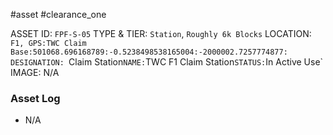 #asset #clearance_one 

ASSET ID: `FPF-S-05`
TYPE & TIER: `Station`, `Roughly 6k Blocks`
LOCATION: `F1, GPS:TWC Claim Base:501068.696168789:-0.5238498538165004:-2000002.7257774877:
DESIGNATION: `Claim Station`
NAME: `TWC F1 Claim Station`
STATUS: `In Active Use`
IMAGE: N/A
### Asset Log
- N/A